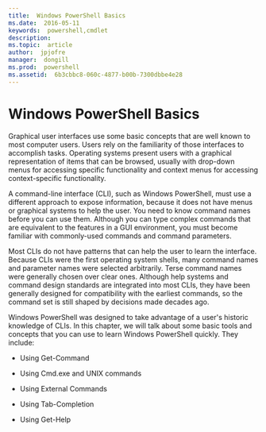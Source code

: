 ```yaml
---
title:  Windows PowerShell Basics
ms.date:  2016-05-11
keywords:  powershell,cmdlet
description:  
ms.topic:  article
author:  jpjofre
manager:  dongill
ms.prod:  powershell
ms.assetid:  6b3cbbc8-060c-4877-b00b-7300dbbe4e28
---
```


# Windows PowerShell Basics
Graphical user interfaces use some basic concepts that are well known to most computer users. Users rely on the familiarity of those interfaces to accomplish tasks. Operating systems present users with a graphical representation of items that can be browsed, usually with drop-down menus for accessing specific functionality and context menus for accessing context-specific functionality.

A command-line interface (CLI), such as Windows PowerShell, must use a different approach to expose information, because it does not have menus or graphical systems to help the user. You need to know command names before you can use them. Although you can type complex commands that are equivalent to the features in a GUI environment, you must become familiar with commonly-used commands and command parameters.

Most CLIs do not have patterns that can help the user to learn the interface. Because CLIs were the first operating system shells, many command names and parameter names were selected arbitrarily. Terse command names were generally chosen over clear ones. Although help systems and command design standards are integrated into most CLIs, they have been generally designed for compatibility with the earliest commands, so the command set is still shaped by decisions made decades ago.

Windows PowerShell was designed to take advantage of a user's historic knowledge of CLIs. In this chapter, we will talk about some basic tools and concepts that you can use to learn Windows PowerShell quickly. They include:

-   Using Get-Command

-   Using Cmd.exe and UNIX commands

-   Using External Commands

-   Using Tab-Completion

-   Using Get-Help

